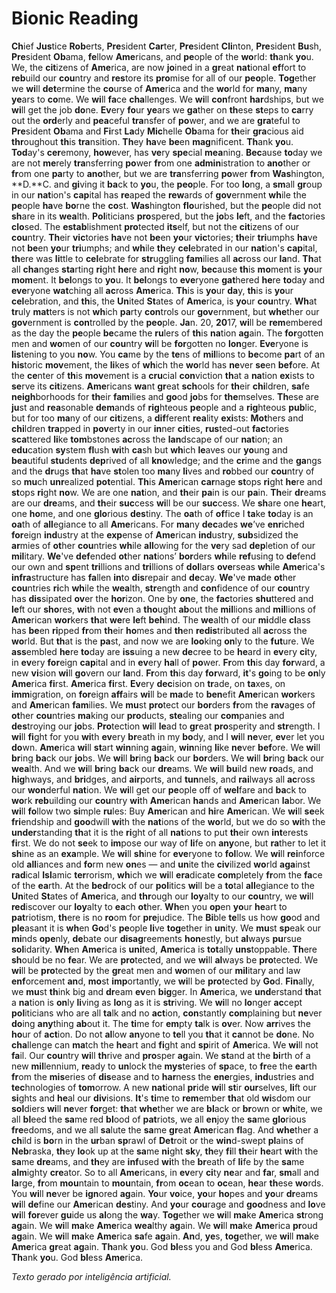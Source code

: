 # Bionic Reading

**Ch**ief **Jus**tice **Rob**erts, **Pre**sident **Car**ter, **Pre**sident **Cli**nton, **Pre**sident **Bu**sh, **Pre**sident **Ob**ama, **fe**llow **Ame**ricans, and **pe**ople of the **wo**rld: **th**ank **yo**u. We, the **cit**izens of **Ame**rica, are now **jo**ined in a **gr**eat **nat**ional **ef**fort to **reb**uild our **cou**ntry and **res**tore its **pro**mise for all of our **peo**ple. **Tog**ether we **wi**ll **det**ermine the **co**urse of **Ame**rica and the **wo**rld for **ma**ny, **ma**ny **ye**ars to **co**me. We **wi**ll **fa**ce **cha**llenges. We **wi**ll **con**front **har**dships, but we **wi**ll get the job **do**ne. **Ev**ery **fo**ur **ye**ars we **ga**ther on **th**ese **st**eps to **ca**rry out the **ord**erly and **pea**ceful **tra**nsfer of **po**wer, and we are **gra**teful to **Pre**sident **Ob**ama and **Fi**rst **La**dy **Mic**helle **Ob**ama for **th**eir **gra**cious aid **thr**oughout **th**is **tra**nsition. **Th**ey **ha**ve **be**en **mag**nificent. **Th**ank **yo**u. **Tod**ay's **cer**emony, **how**ever, has **ve**ry **spe**cial **mea**ning. **Bec**ause **to**day we are not **me**rely **tra**nsferring **po**wer **fr**om one **admin**istration to **ano**ther or **fr**om one **pa**rty to **ano**ther, but we are **tra**nsferring **po**wer **fr**om **Was**hington, **D.**C. and **gi**ving it **ba**ck to **yo**u, the **peo**ple. For too **lo**ng, a **sm**all **gr**oup in our **nat**ion's **cap**ital has **re**aped the **rew**ards of **gov**ernment **wh**ile the **pe**ople **ha**ve **bo**rne the **co**st. **Was**hington **flo**urished, but the **pe**ople did not **sh**are in its **wea**lth. **Pol**iticians **pro**spered, but the **jo**bs **le**ft, and the **fac**tories **clo**sed. The **estab**lishment **pro**tected **its**elf, but not the **cit**izens of our **cou**ntry. **Th**eir **vic**tories **ha**ve not **be**en **yo**ur **vic**tories; **th**eir **tri**umphs **ha**ve not **be**en **yo**ur **tri**umphs; and **wh**ile **th**ey **cel**ebrated in our **nat**ion's **cap**ital, **th**ere was **li**ttle to **cel**ebrate for **str**uggling **fam**ilies all **ac**ross our **la**nd. **Th**at all **cha**nges **sta**rting **ri**ght **he**re and **ri**ght **no**w, **bec**ause **th**is **mo**ment is **yo**ur **mom**ent. It **bel**ongs to **yo**u. It **bel**ongs to **eve**ryone **gat**hered **he**re **to**day and **eve**ryone **wat**ching all **ac**ross **Ame**rica. **Th**is is **yo**ur **da**y, **th**is is **yo**ur **cel**ebration, and **th**is, the **Un**ited **St**ates of **Ame**rica, is **yo**ur **cou**ntry. **Wh**at **tr**uly **mat**ters is not **wh**ich **pa**rty **con**trols our **gov**ernment, but **whe**ther our **gov**ernment is **con**trolled by the **peo**ple. **Ja**n. 20, **20**17, **wi**ll be **rem**embered as the day the **pe**ople **be**came the **ru**lers of **th**is **na**tion **ag**ain. The **for**gotten men and **wo**men of our **cou**ntry **wi**ll be **for**gotten no **lon**ger. **Eve**ryone is **lis**tening to you **no**w. You **ca**me by the **te**ns of **mil**lions to **be**come **pa**rt of an **his**toric **mov**ement, the **li**kes of **wh**ich the **wo**rld has **ne**ver **se**en **bef**ore. At the **ce**nter of **th**is **mov**ement is a **cru**cial **con**viction **th**at a **na**tion **ex**ists to **se**rve its **cit**izens. **Ame**ricans **wa**nt **gr**eat **sch**ools for **th**eir **chi**ldren, **sa**fe **neigh**borhoods for **th**eir **fam**ilies and **go**od **jo**bs for **the**mselves. **Th**ese are **ju**st and **rea**sonable **dem**ands of **rig**hteous **pe**ople and a **rig**hteous **pub**lic, but for too **ma**ny of our **cit**izens, a **dif**ferent **rea**lity **exi**sts: **Mot**hers and **chi**ldren **tra**pped in **pov**erty in our **in**ner **cit**ies, **rus**ted-out **fac**tories **sca**ttered **li**ke **tom**bstones **ac**ross the **lan**dscape of our **nat**ion; an **edu**cation **sy**stem **fl**ush **wi**th **ca**sh but **wh**ich **le**aves our **yo**ung and **bea**utiful **stu**dents **dep**rived of all **kno**wledge; and the **cr**ime and the **ga**ngs and the **dr**ugs **th**at **ha**ve **st**olen too **ma**ny **li**ves and **ro**bbed our **cou**ntry of so **mu**ch **unr**ealized **pot**ential. **Th**is **Ame**rican **car**nage **st**ops **ri**ght **he**re and **st**ops **ri**ght **no**w. We are one **nat**ion, and **th**eir **pa**in is our **pa**in. **Th**eir **dr**eams are our **dre**ams, and **th**eir **suc**cess **wi**ll be our **suc**cess. We **sh**are one **he**art, one **ho**me, and one **glo**rious **des**tiny. The **oa**th of **of**fice I **ta**ke **to**day is an **oa**th of **all**egiance to all **Ame**ricans. For **ma**ny **dec**ades **we**’ve **enr**iched **for**eign **ind**ustry at the **exp**ense of **Ame**rican **ind**ustry, **sub**sidized the **ar**mies of **ot**her **cou**ntries **wh**ile **all**owing for the **ve**ry sad **dep**letion of our **mil**itary. **We**'ve **def**ended **ot**her **nat**ions’ **bor**ders **wh**ile **ref**using to **de**fend our own and **sp**ent **tri**llions and **tri**llions of **dol**lars **ove**rseas **wh**ile **Ame**rica's **infra**structure has **fa**llen **in**to **dis**repair and **de**cay. **We**'ve **ma**de **ot**her **cou**ntries **ri**ch **wh**ile the **wea**lth, **str**ength and **con**fidence of our **cou**ntry has **dis**sipated **ov**er the **hor**izon. One by **on**e, the **fac**tories **shu**ttered and **le**ft our **sho**res, **wi**th not **ev**en a **tho**ught **ab**out the **mil**lions and **mil**lions of **Ame**rican **wor**kers **th**at **we**re **le**ft **beh**ind. The **we**alth of our **mi**ddle **cl**ass has **be**en **ri**pped **fr**om **th**eir **ho**mes and **th**en **redis**tributed all **ac**ross the **wo**rld. But **th**at is the **pa**st, and now we are **loo**king **on**ly to the **fut**ure. We **ass**embled **he**re **to**day are **iss**uing a new **de**cree to be **he**ard in **ev**ery **ci**ty, in **ev**ery **for**eign **cap**ital and in **ev**ery **ha**ll of **po**wer. **Fr**om **th**is day **for**ward, a new **vi**sion **wi**ll **go**vern our **la**nd. **Fr**om **th**is day **for**ward, **it**'s **go**ing to be **on**ly **Ame**rica **fi**rst. **Ame**rica **fi**rst. **Ev**ery **dec**ision on **tr**ade, on **ta**xes, on **imm**igration, on **for**eign **aff**airs **wi**ll be **ma**de to **ben**efit **Ame**rican **wor**kers and **Ame**rican **fam**ilies. We **mu**st **pro**tect our **bor**ders **fr**om the **rav**ages of **ot**her **cou**ntries **ma**king our **pro**ducts, **ste**aling our **com**panies and **des**troying our **jo**bs. **Pro**tection **wi**ll **le**ad to **gr**eat **pro**sperity and **str**ength. I **wi**ll **fi**ght for you **wi**th **ev**ery **br**eath in my **bo**dy, and I **wi**ll **ne**ver, **ev**er let you **do**wn. **Ame**rica **wi**ll **st**art **win**ning **ag**ain, **win**ning **li**ke **ne**ver **bef**ore. We **wi**ll **br**ing **ba**ck our **jo**bs. We **wi**ll **br**ing **ba**ck our **bor**ders. We **wi**ll **br**ing **ba**ck our **wea**lth. And we **wi**ll **br**ing **ba**ck our **dre**ams. We **wi**ll **bu**ild new **ro**ads, and **hig**hways, and **bri**dges, and **air**ports, and **tun**nels, and **rai**lways all **ac**ross our **won**derful **nat**ion. We **wi**ll get our **pe**ople off of **wel**fare and **ba**ck to **wo**rk **reb**uilding our **cou**ntry **wi**th **Ame**rican **ha**nds and **Ame**rican **la**bor. We **wi**ll **fo**llow two **si**mple **ru**les: Buy **Ame**rican and **hi**re **Ame**rican. We **wi**ll **se**ek **fri**endship and **goo**dwill **wi**th the **nat**ions of the **wo**rld, but we do so **wi**th the **under**standing **th**at it is the **ri**ght of all **nat**ions to put **th**eir own **int**erests **fi**rst. We do not **se**ek to **im**pose our way of **li**fe on **any**one, but **ra**ther to let it **sh**ine as an **exa**mple. We **wi**ll **sh**ine for **eve**ryone to **fol**low. We **wi**ll **rei**nforce old **all**iances and **fo**rm new **on**es — and **un**ite the **civ**ilized **wo**rld **aga**inst **rad**ical **Isl**amic **ter**rorism, **wh**ich we **wi**ll **era**dicate **com**pletely **fr**om the **fa**ce of the **ea**rth. At the **bed**rock of our **pol**itics **wi**ll be a **to**tal **all**egiance to the **Un**ited **St**ates of **Ame**rica, and **thr**ough our **loy**alty to our **cou**ntry, we **wi**ll **red**iscover our **loy**alty to **ea**ch **ot**her. **Wh**en you **op**en **yo**ur **he**art to **pat**riotism, **th**ere is no **ro**om for **pre**judice. The **Bi**ble **te**lls us how **go**od and **ple**asant it is **wh**en **Go**d's **pe**ople **li**ve **tog**ether in **un**ity. We **mu**st **sp**eak our **mi**nds **ope**nly, **de**bate our **disag**reements **hon**estly, but **al**ways **pu**rsue **sol**idarity. **Wh**en **Ame**rica is **uni**ted, **Ame**rica is **tot**ally **uns**toppable. **Th**ere **sh**ould be no **fe**ar. We are **pro**tected, and we **wi**ll **al**ways be **pro**tected. We **wi**ll be **pro**tected by the **gr**eat men and **wo**men of our **mil**itary and law **enf**orcement **an**d, **mo**st **imp**ortantly, we **wi**ll be **pro**tected by **Go**d. **Fin**ally, we **mu**st **th**ink big and **dr**eam **ev**en **big**ger. In **Ame**rica, we **und**erstand **th**at a **na**tion is **on**ly **li**ving as **lo**ng as it is **str**iving. We **wi**ll no **lo**nger **ac**cept **pol**iticians who are all **ta**lk and no **act**ion, **con**stantly **com**plaining but **ne**ver **do**ing **any**thing **ab**out it. The **ti**me for **em**pty **ta**lk is **ov**er. Now **arr**ives the **ho**ur of **act**ion. Do not **al**low **an**yone to **te**ll you **th**at it **ca**nnot be **do**ne. No **cha**llenge can **ma**tch the **he**art and **fi**ght and **sp**irit of **Ame**rica. We **wi**ll not **fa**il. Our **cou**ntry **wi**ll **th**rive and **pro**sper **ag**ain. We **st**and at the **bi**rth of a new **mil**lennium, **re**ady to **un**lock the **mys**teries of **sp**ace, to **fr**ee the **ea**rth **fr**om the **mis**eries of **dis**ease and to **har**ness the **ene**rgies, **ind**ustries and **tec**hnologies of **tom**orrow. A new **nat**ional **pr**ide **wi**ll **st**ir **our**selves, **li**ft our **si**ghts and **he**al our **div**isions. **It**'s **ti**me to **rem**ember **th**at old **wi**sdom our **sol**diers **wi**ll **ne**ver **for**get: **th**at **whe**ther we are **bl**ack or **br**own or **wh**ite, we all **bl**eed the **sa**me red **bl**ood of **pat**riots, we all **en**joy the **sa**me **glo**rious **fre**edoms, and we all **sa**lute the **sa**me **gr**eat **Ame**rican **fl**ag. And **whe**ther a **ch**ild is **bo**rn in the **ur**ban **sp**rawl of **Det**roit or the **win**d-swept **pl**ains of **Neb**raska, **th**ey **lo**ok up at the **sa**me **ni**ght **sk**y, **th**ey **fi**ll **th**eir **he**art **wi**th the **sa**me **dre**ams, and **th**ey are **inf**used **wi**th the **br**eath of **li**fe by the **sa**me **alm**ighty **cre**ator. So to all **Ame**ricans, in **ev**ery **ci**ty **ne**ar and **fa**r, **sm**all and **la**rge, **fr**om **mou**ntain to **mou**ntain, **fr**om **oc**ean to **oc**ean, **he**ar **th**ese **wo**rds. You **wi**ll **ne**ver be **ign**ored **ag**ain. **Yo**ur **vo**ice, **yo**ur **ho**pes and **yo**ur **dr**eams **wi**ll **de**fine our **Ame**rican **des**tiny. And **yo**ur **cou**rage and **goo**dness and **lo**ve **wi**ll **for**ever **gu**ide us **al**ong the **wa**y. **Tog**ether we **wi**ll **ma**ke **Ame**rica **st**rong **ag**ain. We **wi**ll **ma**ke **Ame**rica **wea**lthy **ag**ain. We **wi**ll **ma**ke **Ame**rica **pr**oud **ag**ain. We **wi**ll **ma**ke **Ame**rica **sa**fe **ag**ain. **An**d, **ye**s, **tog**ether, we **wi**ll **ma**ke **Ame**rica **gr**eat **ag**ain. **Th**ank **yo**u. God **bl**ess you and God **bl**ess **Ame**rica. **Th**ank **yo**u. God **bl**ess **Ame**rica.

*Texto gerado por inteligência artificial.*